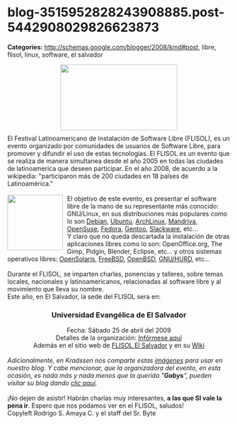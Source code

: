 # blog-3515952828243908885.post-5442908029826623873

**Categories:** http://schemas.google.com/blogger/2008/kind#post, libre, flisol, linux, software, el salvador

<a onblur="try {parent.deselectBloggerImageGracefully();} catch(e) {}"
      href="http://1.bp.blogspot.com/_ayvorITawE4/SeEROBRZKDI/AAAAAAAAB8g/a3fSsF2PjjM/s1600-h/Logo_Flisol_2008.png"><img
      style="margin: 0px auto 10px; display: block; text-align: center; cursor: pointer; width:
      264px; height: 148px;"
      src="http://1.bp.blogspot.com/_ayvorITawE4/SeEROBRZKDI/AAAAAAAAB8g/a3fSsF2PjjM/s320/Logo_Flisol_2008.png"
      alt="" id="BLOGGER_PHOTO_ID_5323555167085865010" border="0" /></a>El Festival
      Latinoamericano de Instalación de Software Libre (FLISOL), es un evento organizado por
      comunidades de usuarios de Software Libre, para promover y difundir el uso de estas
      tecnologías. El FLISOL es un evento que se realiza de manera simultanea desde el año 2005 en
      todas las ciudades de latinoamerica que deseen participar. En el año 2008, de acuerdo a la
      wikipedia: "participaron más de 200 ciudades en 18 países de Latinoamérica."<br /><br
      /><a onblur="try {parent.deselectBloggerImageGracefully();} catch(e) {}"
      href="http://img135.imageshack.us/img135/6302/stickerflisolld8.png"><img style="margin:
      0pt 10px 10px 0pt; float: left; cursor: pointer; width: 125px; height: 125px;"
      src="http://img135.imageshack.us/img135/6302/stickerflisolld8.png" alt="" border="0"
      /></a>El objetivo de este evento, es presentar el software libre de la mano de su
      representante más conocido: GNU/Linux, en sus distribuciones más populares como lo son <a
      href="http://www.debian.org/">Debian</a>, <a
      href="http://www.ubuntu.com/">Ubuntu</a>, <a
      href="http://www.archlinux.org/">ArchLinux</a>, <a
      href="http://www.mandriva.com/">Mandriva</a>, <a
      href="http://www.opensuse.org/">OpenSuse</a>, <a
      href="http://fedoraproject.org/">Fedora</a>, <a
      href="http://www.gentoo.org/">Gentoo</a>, <a
      href="http://www.slackware.com/">Slackware</a>, etc...<br />Y claro que no
      queda descartada la instalación de otras aplicaciones libres como lo son: OpenOffice.org, The
      Gimp, Pidgin, Blender, Eclipse, etc... y otros sistemas operativos libres: <a
      href="http://opensolaris.org/">OpenSolaris</a>, <a
      href="http://www.freebsd.org/">FreeBSD</a>, <a
      href="http://www.openbsd.org/">OpenBSD</a>, <a
      href="http://www.gnu.org/software/hurd/">GNU/HURD</a>, etc...<br /><br
      />Durante el FLISOL, se imparten charlas, ponencias y talleres, sobre temas locales,
      nacionales y latinoamericanos, relacionadas al software libre y al movimiento que lleva su
      nombre.<br />Este año, en El Salvador, la sede del FLISOL sera en:<br /><h3
      style="text-align: center;" id="head-80e226970c74285630221a689fba3e08403b4533">Universidad
      Evangélica de El Salvador</h3><div style="text-align: center;"> Fecha: Sábado 25
      de abril del 2009<br />Detalles de la organización: <a class="http"
      href="http://wiki.gnusal.org/index.php/Flisol2009">Infórmese aquí</a><br
      />Además en el sitio web de <a class="http" href="http://flisolsv.org/">FLISOL El
      Salvador</a> y en su <a class="http"
      href="http://wiki.flisolsv.org/">Wiki</a><br /></div><br /><span
      style="font-style: italic;">Adicionalmente, en Kradssen nos comparte estas
      </span><span style="text-decoration: underline;"><span style="font-style:
      italic;">imágenes</span></span><span style="font-style: italic;"> para
      usar en nuestro blog. Y cabe mencionar, que la organizadora del evento, en esta ocasión, es
      nada más y nada menos que la querida "</span><span style="font-weight: bold;
      font-style: italic;">Gabys</span><span style="font-style: italic;">", pueden
      visitar su blog dando </span><a style="font-style: italic;"
      href="http://gabys.wordpress.com/2009/04/07/543/">clic aquí</a><span
      style="font-style: italic;">.</span><br /><br />¡No dejen de asistir!
      Habrán charlas muy interesantes, <span style="font-weight: bold;">a las que SI vale la
      pena ir</span>. Espero que nos podamos ver en el FLISOL, saludos!<div
      class="blogger-post-footer">Copyleft Rodrigo S. Amaya C. y el staff del Sr.
      Byte</div>